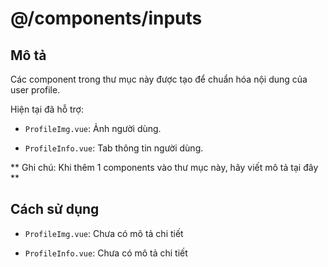 # @/components/inputs
## Mô tả

Các component trong thư mục này được tạo để chuẩn hóa nội dung của user profile. 

Hiện tại đã hỗ trợ:

- `ProfileImg.vue`: Ảnh người dùng.

- `ProfileInfo.vue`: Tab thông tin người dùng.

** Ghi chú: Khi thêm 1 components vào thư mục này, hãy viết mô tả tại đây **

## Cách sử dụng 

- `ProfileImg.vue`: Chưa có mô tả chi tiết

- `ProfileInfo.vue`: Chưa có mô tả chi tiết


